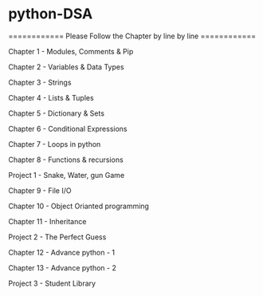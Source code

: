# python-DSA


============ Please Follow the Chapter by line by line ============
 
Chapter 1 - Modules, Comments & Pip 

Chapter 2 - Variables & Data Types

Chapter 3 - Strings

Chapter 4 - Lists & Tuples

Chapter 5 - Dictionary & Sets

Chapter 6 - Conditional Expressions

Chapter 7 - Loops in python

Chapter 8 - Functions & recursions

Project 1 - Snake, Water, gun Game

Chapter 9 - File I/O

Chapter 10 -  Object Orianted programming

Chapter 11 - Inheritance

Project 2 - The Perfect Guess

Chapter 12 - Advance python - 1

Chapter 13 - Advance python - 2

Project 3 - Student Library
